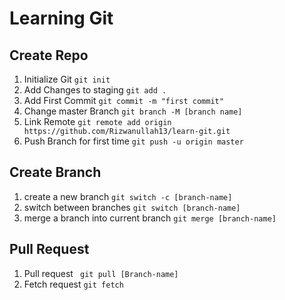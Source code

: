 # Learning Git

## Create Repo
1. Initialize Git `git init`
2. Add Changes to staging `git add .`
3. Add First Commit `git commit -m "first commit"`
4. Change master Branch `git branch -M [branch name]`
5. Link Remote `git remote add origin https://github.com/Rizwanullah13/learn-git.git`
6. Push Branch for first time `git push -u origin master`

## Create Branch
1. create a new branch `git switch -c [branch-name]`
2. switch between branches `git switch [branch-name]`
3. merge a branch into current branch `git merge [branch-name]`

## Pull Request
1. Pull request ` git pull [Branch-name]`
2. Fetch request `git fetch`